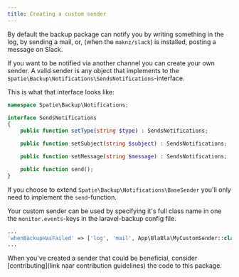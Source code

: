 ```yaml
---
title: Creating a custom sender
---
```


By default the backup package can notify you by writing something in the log, by sending a mail, or,
(when the `maknz/slack`) is installed, posting a message on Slack.

If you want to be notified via another channel you can create your own sender. A valid sender is any
object that implements to the `Spatie\Backup\Notifications\SendsNotifications`-interface.

This is what that interface looks like:

```php
namespace Spatie\Backup\Notifications;

interface SendsNotifications
{
    public function setType(string $type) : SendsNotifications;

    public function setSubject(string $subject) : SendsNotifications;

    public function setMessage(string $message) : SendsNotifications;

    public function send();
}
```

If you choose to extend `Spatie\Backup\Notifications\BaseSender` you'll only need to implement the `send`-function.

Your custom sender can be used by specifying it's full class name in one the `monitor.events`-keys in the laravel-backup
config file.

```php
...
'whenBackupHasFailed' => ['log', 'mail', App\BlaBla\MyCustomSender::class],
...
```

When you've created a sender that could be beneficial, consider [contributing](link naar contribution guidelines)
the code to this package.



